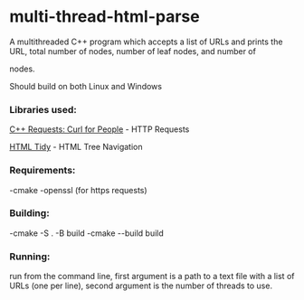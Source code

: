 # multi-thread-html-parse
A multithreaded C++ program which accepts a list of URLs and prints the URL, total number of nodes, number of leaf nodes, and number of <div> nodes.

Should build on both Linux and Windows

### Libraries used:

[C++ Requests: Curl for People](https://github.com/whoshuu/cpr) -  HTTP Requests

[HTML Tidy](https://github.com/htacg/tidy-html5/) - HTML Tree Navigation

### Requirements:

-cmake
-openssl (for https requests)

### Building:
-cmake -S . -B build
-cmake --build build

### Running:
run from the command line, first argument is a path to a text file with a list of URLs (one per line), second argument is the number of threads to use.
